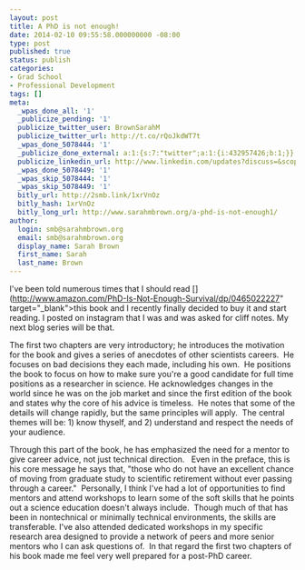 ```yaml
---
layout: post
title: A PhD is not enough!
date: 2014-02-10 09:55:58.000000000 -08:00
type: post
published: true
status: publish
categories:
- Grad School
- Professional Development
tags: []
meta:
  _wpas_done_all: '1'
  _publicize_pending: '1'
  publicize_twitter_user: BrownSarahM
  publicize_twitter_url: http://t.co/rQoJkdWT7t
  _wpas_done_5078444: '1'
  _publicize_done_external: a:1:{s:7:"twitter";a:1:{i:432957426;b:1;}}
  publicize_linkedin_url: http://www.linkedin.com/updates?discuss=&scope=16659755&stype=M&topic=5838662465415962624&type=U&a=qBWA
  _wpas_done_5078449: '1'
  _wpas_skip_5078444: '1'
  _wpas_skip_5078449: '1'
  bitly_url: http://2smb.link/1xrVnOz
  bitly_hash: 1xrVnOz
  bitly_long_url: http://www.sarahmbrown.org/a-phd-is-not-enough1/
author:
  login: smb@sarahmbrown.org
  email: smb@sarahmbrown.org
  display_name: Sarah Brown
  first_name: Sarah
  last_name: Brown
---
```

I've been told numerous times that I should read [](http://www.amazon.com/PhD-Is-Not-Enough-Survival/dp/0465022227" target="_blank">this book and I recently finally decided to buy it and start reading. I posted on instagram that I was and was asked for cliff notes. My next blog series will be that.

The first two chapters are very introductory; he introduces the motivation for the book and gives a series of anecdotes of other scientists careers.  He focuses on bad decisions they each made, including his own.  He positions the book to focus on how to make sure you're a good candidate for full time positions as a researcher in science. He acknowledges changes in the world since he was on the job market and since the first edition of the book and states why the core of his advice is timeless.  He notes that some of the details will change rapidly, but the same principles will apply.  The central themes will be: 1) know thyself, and 2) understand and respect the needs of your audience.

Through this part of the book, he has emphasized the need for a mentor to give career advice, not just technical direction.   Even in the preface, this is his core message he says that, "those who do not have an excellent chance of moving from graduate study to scientific retirement without ever passing through a career."  Personally, I think I've had a lot of opportunities to find mentors and attend workshops to learn some of the soft skills that he points out a science education doesn't always include.  Though much of that has been in nontechnical or minimally technical environments, the skills are transferable. I've also attended dedicated workshops in my specific research area designed to provide a network of peers and more senior mentors who I can ask questions of.  In that regard the first two chapters of his book made me feel very well prepared for a post-PhD career.

